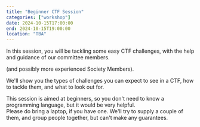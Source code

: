 ```yaml
---
title: "Beginner CTF Session"
categories: ["workshop"]
date: 2024-10-15T17:00:00
end: 2024-10-15T19:00:00
location: "TBA"
---
```


In this session, you will be tackling some easy CTF challenges, with the help and guidance of our committee members.
<!--more-->
(and possibly more experienced Society Members).

We'll show you the types of challenges you can expect to see in a CTF, how to tackle them, and what to look out for.

This session is aimed at beginners, so you don't need to know a programming language, but it would be very helpful.\
Please do bring a laptop, if you have one. We'll try to supply a couple of them, and group people together, but can't make any guarantees.
